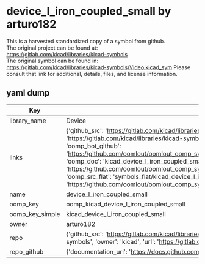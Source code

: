 # device_l_iron_coupled_small by arturo182  
This is a harvested standardized copy of a symbol from github.  
The original project can be found at:  
https://gitlab.com/kicad/libraries/kicad-symbols  
The original symbol can be found in:
https://gitlab.com/kicad/libraries/kicad-symbols/Video.kicad_sym
Please consult that link for additional, details, files, and license information.  
## yaml dump  
| Key | Value |  
| --- | --- |  
| library_name | Device |  
| links | {'github_src': 'https://gitlab.com/kicad/libraries/kicad-symbols/Video.kicad_sym', 'github_src_repo': 'https://gitlab.com/kicad/libraries/kicad-symbols', 'oomp_bot': 'kicad_device_l_iron_coupled_small/working', 'oomp_bot_github': 'https://github.com/oomlout/oomlout_oomp_symbol_bot/tree/main/kicad_device_l_iron_coupled_small/working', 'oomp_doc': 'kicad_device_l_iron_coupled_small/working', 'oomp_doc_github': 'https://github.com/oomlout/oomlout_oomp_symbol_doc/tree/main/kicad_device_l_iron_coupled_small/working', 'oomp_src_flat': 'symbols_flat/kicad_device_l_iron_coupled_small/working', 'oomp_src_flat_github': 'https://github.com/oomlout/oomlout_oomp_symbol_src/tree/main/kicad_device_l_iron_coupled_small/working'} |  
| name | device_l_iron_coupled_small |  
| oomp_key | oomp_kicad_device_l_iron_coupled_small |  
| oomp_key_simple | kicad_device_l_iron_coupled_small |  
| owner | arturo182 |  
| repo | {'github_src': 'https://gitlab.com/kicad/libraries/kicad-symbols/Video.kicad_sym', 'name': 'libraries/kicad-symbols', 'owner': 'kicad', 'url': 'https://gitlab.com/kicad/libraries/kicad-symbols'} |  
| repo_github | {'documentation_url': 'https://docs.github.com/rest/repos/repos#get-a-repository', 'message': 'Not Found'} |  

